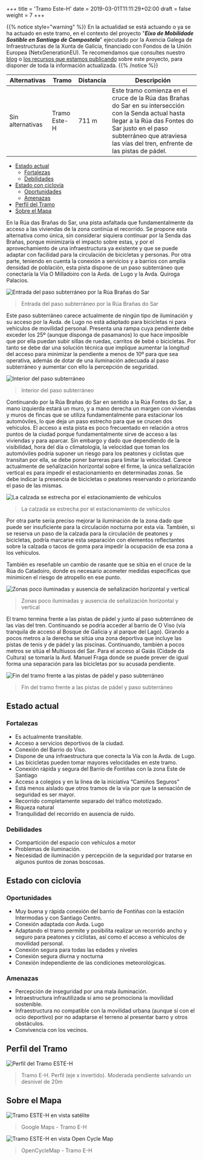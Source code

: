 +++
title = 'Tramo Este-H'
date = 2019-03-01T11:11:29+02:00
draft = false
weight = 7
+++

{{% notice style="warning" %}}
  En la actualidad se está actuando o ya se ha actuado en este tramo, en el contexto del proyecto "***Eixo de Mobilidade Sostible en Santiago de Compostela***" ejecutado por la Axencia Galega de Infraestructuras de la Xunta de Galicia, financiado con Fondos de la Unión Europea (NetxGenerationEU). Te recomendamos que consultes nuestro [blog](https://www.composcleta.org/blog/) o [los recursos que estamos publicando](/ciclovia-milladoiro-santiago/) sobre este proyecto, para disponer de toda la información actualizada.
{{% /notice %}}

| Alternativas  | Tramo | Distancia | Descripción
|---|---|---|---
| Sin alternativas | Tramo Este-H | 711 m | Este tramo comienza en el cruce de la Rúa das Brañas do Sar en su intersección con la Senda actual hasta llegar a la Rúa das Fontes do Sar justo en el paso subterráneo que atraviesa las vías del tren, enfrente de las pistas de pádel.

- [Estado actual](#estado-actual)
  - [Fortalezas](#fortalezas)
  - [Debilidades](#debilidades)
- [Estado con ciclovía](#estado-con-ciclovía)
  - [Oportunidades](#oportunidades)
  - [Amenazas](#amenazas)
- [Perfil del Tramo](#perfil-del-tramo)
- [Sobre el Mapa](#sobre-el-mapa)

En la Rúa das Brañas do Sar, una pista asfaltada que fundamentalmente da acceso a las viviendas de la zona continúa el recorrido. Se propone esta alternativa como única, sin considerar siquiera continuar por la Senda das Brañas, porque minimizaría el impacto sobre estas, y por el aprovechamiento de una infraestructura ya existente y que se puede adaptar con facilidad para la circulación de bicicletas y personas. Por otra parte, teniendo en cuenta la conexión a servicios y a barrios con amplia densidad de población, esta pista dispone de un paso subterráneo que conectaría la Vía O Milladoiro con la Avda. de Lugo y la Avda. Quiroga Palacios.

![Entrada del paso subterráneo por la Rúa Brañas do Sar](img/tramo-este-h-paso-subterraneo-rua-bragnas-sar.png)

> Entrada del paso subterráneo por la Rúa Brañas do Sar

Este paso subterráneo carece actualmente de ningún tipo de iluminación y su acceso por la Avda. de Lugo no está adaptado para bicicletas ni para vehículos de movilidad personal. Presenta una rampa cuya pendiente debe exceder los 25º (aunque disponga de pasamanos) lo que hace imposible que por ella puedan subir sillas de ruedas, carritos de bebé o bicicletas. Por tanto se debe dar una solución técnica que implique aumentar la longitud del acceso para minimizar la pendiente a menos de 10º para que sea operativa, además de dotar de una iluminación adecuada al paso subterráneo y aumentar con ello la percepción de seguridad.

![Interior del paso subterráneo](img/tramo-este-h-interior-paso-subterraneo-bragnas-sar.png)

> Interior del paso subterráneo

Continuando por la Rúa Brañas do Sar en sentido a la Rúa Fontes do Sar, a mano izquierda estará un muro, y a mano derecha un margen con viviendas y muros de fincas que se utiliza fundamentalmente para estacionar los automóviles, lo que deja un paso estrecho para que se crucen dos vehículos. El acceso a esta pista es poco frecuentado en relación a otros puntos de la ciudad porque fundamentalmente sirve de acceso a las viviendas y para aparcar. Sin embargo y dado que dependiendo de la visibilidad, hora del día o climatología, la velocidad que toman los automóviles podría suponer un riesgo para los peatones y ciclistas que transitan por ella, se debe poner barreras para limitar la velocidad. Carece actualmente de señalización horizontal sobre el firme, la única señalización vertical es para impedir el estacionamiento en determinadas zonas. Se debe indicar la presencia de bicicletas o peatones reservando o priorizando el paso de las mismas.

![La calzada se estrecha por el estacionamiento de vehículos](img/tramo-este-h-bragnas-sar-calzada-estrecha-paralera-via-tren.png)

> La calzada se estrecha por el estacionamiento de vehículos

Por otra parte sería preciso mejorar la iluminación de la zona dado que puede ser insuficiente para la circulación nocturna por esta vía. También, si se reserva un paso de la calzada para la circulación de peatones y bicicletas, podría marcarse esta separación con elementos reflectantes sobre la calzada o tacos de goma para impedir la ocupación de esa zona a los vehículos.

También es reseñable un cambio de rasante que se sitúa en el cruce de la Rúa do Catadoiro, donde es necesario acometer medidas específicas que minimicen el riesgo de atropello en ese punto.

![Zonas poco iluminadas y ausencia de señalización horizontal y vertical](img/tramo-este-h-bragnas-sar-pista-pista-pararela-tren.png)

> Zonas poco iluminadas y ausencia de señalización horizontal y vertical

El tramo termina frente a las pistas de pádel y junto al paso subterráneo de las vías del tren. Continuando se podría acceder al barrio de O Viso (vía tranquila de acceso al Bosque de Galicia y al parque del Lago). Girando a pocos metros a la derecha se sitúa una zona deportiva que incluye las pistas de tenis y de pádel y las piscinas. Continuando, también a pocos metros se sitúa el Multiusos del Sar. Para el acceso al Gaiás (Cidade da Cultura) se tomaría la Avd. Manuel Fraga donde se puede prever de igual forma una separación para las bicicletas por su acusada pendiente.

![Fin del tramo frente a las pistas de pádel y paso subterráneo](img/tramo-este-h-fin-tramo-pistas-padel.png)

> Fin del tramo frente a las pistas de pádel y paso subterráneo

## Estado actual

### Fortalezas

- Es actualmente transitable.
- Acceso a servicios deportivos de la ciudad.
- Conexión del Barrio do Viso.
- Dispone de una infraestructura que conecta la Vía con la Avda. de Lugo.
- Las bicicletas pueden tomar mayores velocidades en este tramo.
- Conexión rápida y segura del Barrio de Fontiñas con la zona Este de Santiago
- Acceso a colegios y en la línea de la iniciativa  “Camiños Seguros"
- Está menos aislado que otros tramos de la vía por que la sensación de seguridad es ser mayor.
- Recorrido completamente separado del tráfico mototizado.
- Riqueza natural
- Tranquilidad del recorrido en ausencia de ruido.

### Debilidades

- Compartición del espacio con vehículos a motor
- Problemas de iluminación.
- Necesidad de iluminación y percepción de la seguridad por tratarse en algunos puntos de zonas boscosas.

## Estado con ciclovía

### Oportunidades

- Muy buena y rápida conexión del barrio de Fontiñas con la estación Intermodas y con Santiago Centro.
- Conexión adaptada con Avda. Lugo
- Adaptando el tramo permite y posibilita realizar un recorrido ancho y seguro para peatones y ciclistas, así como el acceso a vehículos de movilidad personal.
- Conexión segura para todas las edades y niveles
- Conexión segura diurna y nocturna
- Conexión independiente de las condiciones meteorológicas.

### Amenazas

- Percepción de inseguridad por una mala iluminación.
- Intraestructura infrautilizada si amo se promociona la movilidad sostenible.
- Infraestructura no compatible con la movilidad urbana (aunque sí con el ocio deportivo) por no adaptarse el terreno al presentar barro y otros obstáculos.
- Convivencia con los vecinos.

## Perfil del Tramo

![Perfil del Tramo ESTE-H](img/perfil-tramo-este-h.png)

> Tramo E-H. Perfil (eje x invertido). Moderada pendiente salvando un desnivel de 20m

## Sobre el Mapa

![Tramo ESTE-H en vista satélite](img/mapa-tramo-este-h-satelite.png)

> Google Maps - Tramo E-H

![Tramo ESTE-H en vista Open Cycle Map](img/mapa-tramo-este-h-ocm.png)

> OpenCycleMap - Tramo E-H
